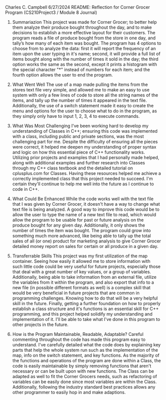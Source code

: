 Charles C. Campbell
6/27/2024
README: Reflection for Corner Grocer Program (CS210Project3 / Module 8 Journal)

1. Summariazion
This project was made for Corner Grocer; to better help them analyze their produce bought throughout the day, and to make decisions to establish a more effective layout for their customers. The program reads a file of produce bought from the store in one day, and tally’s how many of each item was bought. The program has 4 options to choose from to analyze the data: first it will report the frequency of an item upon the user typing in it's name; second, it will provide a full list of items bought along with the number of times it sold in the day; the third option works the same as the second, except it prints a histogram with the special character "*" instead of numbers for each item; and the fourth option allows the user to end the program.

2. What Went Well
The use of a map made pulling the items from the stores text file very simple, and allowed me to make an easy to use system with only a few lines of code to store all the string names of the items, and tally up the number of times it appeared in the text file. Additionally, the use of a switch statement made it easy to create the menu and options for the user to choose what to do in the program, as they simply only have to input 1, 2, 3, 4 to execute commands.

3. What Was Most Challenging
I've been working hard to develop my understanding of Classes in C++; ensuring this code was implemented with a class, including public and private sections, was the most challenging part for me. Despite the difficulty of ensuring all the pieces were correct, it helped me deepen my understanding of proper syntax and logic on how this essential piece of C++ functionality works. Utilizing prior projects and examples that I had personally made helped, along with additional examples and further research into Classes through my C++ class textbook and the detailed tutorial on cplusplus.com for Classes. Having these resources helped me achieve a correctly implemented class that this project needed to succeed. I'm certain they'll continue to help me well into the future as I continue to code in C++.

4. What Could Be Enhanced
While the code works well with the text file that I was given by Corner Grocer, it doesn't have a way to change what text file is being analyzed. A good way to improve this code would be to allow the user to type the name of a new text file to read, which would allow the program to be usable for past or future analysis on the produce bought for any given day. Additionally, it only shows the number of times the item was bought. The program could grow into something much more advanced, like being able to tally up the total sales of all (or one) product for marketing analysis to give Corner Grocer detailed money report on sales for certain or all produce in a given day.

5. Transferrable Skills
This project was my first utilization of the map container. Seeing how easily it allowed me to store information with such little code could be very useful for future projects, especially those that deal with a great number of key values, or a group of variables. Additionally, being able to take information from an external file, utilize the variables from it within the program, and also export that info to a new file (in possible different formats as well) is a complex skill that would be very beneficial in future projects that are common in programming challenges. Knowing how to do that will be a very helpful skill in the future. Finally, getting a further foundation on how to properly establish a class structure and it's functions is an essential skill for C++ programming, and this project helped solidify my understanding and implementation of it. I'll be able to take what I've done in this program to other projects in the future.

6. How is the Program Maintainable, Readable, Adaptable?
Careful commenting throughout the code has made this program easy to understand. I've carefully detailed what the code does by explaining key parts that help the whole system run such as the implementation of the map, info on the switch statement, and key functions. As the majority of the functions and operations of the program are done within a Class, the code is easily maintainable by simply removing functions that aren't necessary or can be built upon with new functions. The Class can be adapted as well to fit the Corner Grocers needs, such as refactoring of variables can be easily done since most variables are within the Class. Additionally, following the industry standard best practices allows any other programmer to easily hop in and make adaptions.
